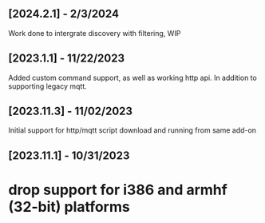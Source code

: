 ## [2024.2.1] - 2/3/2024

Work done to intergrate discovery with filtering, WIP

## [2023.1.1] - 11/22/2023

Added custom command support, as well as working http api. In addition to supporting legacy mqtt.


## [2023.11.3] - 11/02/2023

Initial support for http/mqtt script download and running from same add-on


## [2023.11.1] - 10/31/2023

# drop support for i386 and armhf (32-bit) platforms


